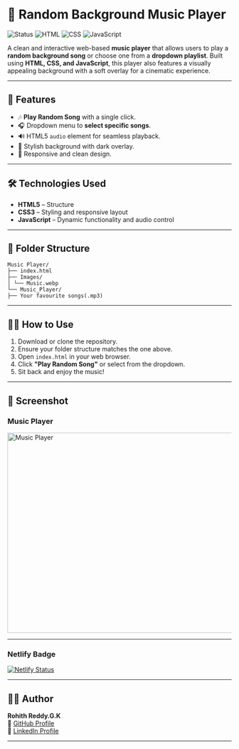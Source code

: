 # 🎵 Random Background Music Player

![Status](https://img.shields.io/badge/status-active-brightgreen)
![HTML](https://img.shields.io/badge/tech-HTML-orange)
![CSS](https://img.shields.io/badge/tech-CSS-blue)
![JavaScript](https://img.shields.io/badge/tech-JavaScript-yellow)

A clean and interactive web-based **music player** that allows users to play a **random background song** or choose one from a **dropdown playlist**. Built using **HTML, CSS, and JavaScript**, this player also features a visually appealing background with a soft overlay for a cinematic experience.

---

## 🚀 Features

- 🎶 **Play Random Song** with a single click.
- 🎧 Dropdown menu to **select specific songs**.
- 🔊 HTML5 `audio` element for seamless playback.
- 🌆 Stylish background with dark overlay.
- 📱 Responsive and clean design.

---

## 🛠️ Technologies Used

- **HTML5** – Structure
- **CSS3** – Styling and responsive layout
- **JavaScript** – Dynamic functionality and audio control

---

## 📂 Folder Structure

```
Music Player/
├── index.html
├── Images/
│ └── Music.webp
└── Music_Player/
├── Your favourite songs(.mp3)
```

---

## 🧑‍💻 How to Use

1. Download or clone the repository.
2. Ensure your folder structure matches the one above.
3. Open `index.html` in your web browser.
4. Click **"Play Random Song"** or select from the dropdown.
5. Sit back and enjoy the music!

---

## 📸 Screenshot

### Music Player
<img src="https://github.com/user-attachments/assets/a7a54c25-c9f0-4f84-8473-608155fbc138" alt="Music Player" width="800" height="450"/>

---

### Netlify Badge
[![Netlify Status](https://api.netlify.com/api/v1/badges/e36aaec9-7b9f-45ad-99b8-268f4be746ec/deploy-status)](https://app.netlify.com/projects/random-background-music-player/deploys)

---

## 🙋‍♂️ Author

**Rohith Reddy.G.K**  
🔗 [GitHub Profile](https://github.com/RohithReddyGK)  
🔗 [LinkedIn Profile](https://www.linkedin.com/in/rohithreddygk)

---




